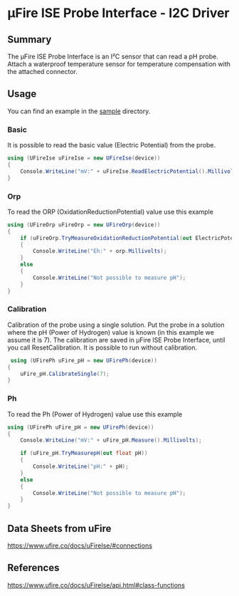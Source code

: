 ﻿# μFire ISE Probe Interface - I2C Driver

## Summary

The μFire ISE Probe Interface is an I²C sensor that can read a pH probe. Attach a waterproof temperature sensor for temperature compensation with the attached connector.

## Usage

You can find an example in the [sample](./samples/uFireIse.Sample.cs) directory. 


### Basic
It is possible to read the basic value (Electric Potential) from the probe.
   
```csharp
using (UFireIse uFireIse = new UFireIse(device))
{
    Console.WriteLine("mV:" + uFireIse.ReadElectricPotential().Millivolts);
}
```

### Orp 
To read the ORP (OxidationReductionPotential) value use this example
   
```csharp
using (UFireOrp uFireOrp = new UFireOrp(device))
{
	if (uFireOrp.TryMeasureOxidationReductionPotential(out ElectricPotential orp))
	{
	    Console.WriteLine("Eh:" + orp.Millivolts);
	}
	else
	{
		Console.WriteLine("Not possible to measure pH");
	}
}
```

### Calibration 
Calibration of the probe using a single solution. 
Put the probe in a solution where the pH (Power of Hydrogen) value is known (in this example we assume it is 7).
The calibration are saved in μFire ISE Probe Interface, until you call ResetCalibration.
It is possible to run without calibration.
   
```csharp
 using (UFirePh uFire_pH = new UFirePh(device))
{
    uFire_pH.CalibrateSingle(7);
}
```

### Ph 
To read the Ph (Power of Hydrogen) value use this example
   
```csharp
using (UFirePh uFire_pH = new UFirePh(device))
{
	Console.WriteLine("mV:" + uFire_pH.Measure().Millivolts);

	if (uFire_pH.TryMeasurepH(out float pH))
	{
		Console.WriteLine("pH:" + pH);
	}
	else
	{
		Console.WriteLine("Not possible to measure pH");
	}
}
```

## Data Sheets from uFire

https://www.ufire.co/docs/uFireIse/#connections

## References 

https://www.ufire.co/docs/uFireIse/api.html#class-functions

